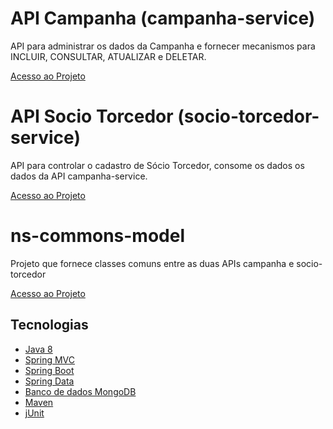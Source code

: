 # API Campanha (campanha-service)

API para administrar os dados da Campanha e fornecer mecanismos para INCLUIR, CONSULTAR, ATUALIZAR e DELETAR.

[Acesso ao Projeto](https://github.com/rraminelli/campanha-socio-torcedor/tree/master/campanha-service)

# API Socio Torcedor (socio-torcedor-service)

API para controlar o cadastro de Sócio Torcedor, consome os dados os dados da API campanha-service.

[Acesso ao Projeto](https://github.com/rraminelli/campanha-socio-torcedor/tree/master/socio-torcedor-service)

# ns-commons-model

Projeto que fornece classes comuns entre as duas APIs campanha e socio-torcedor 

[Acesso ao Projeto](https://github.com/rraminelli/campanha-socio-torcedor/tree/master/ns-commons-model)

## Tecnologias

- [Java 8](http://www.oracle.com/technetwork/pt/java/javase/documentation/index.html)
- [Spring MVC](https://spring.io/guides/gs/serving-web-content/)
- [Spring Boot](https://projects.spring.io/spring-boot/)
- [Spring Data](http://projects.spring.io/spring-data/)
- [Banco de dados MongoDB](https://www.mongodb.com/)
- [Maven](https://maven.apache.org/)
- [jUnit](http://junit.org/junit4/)

